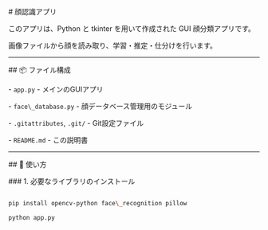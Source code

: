 \# 顔認識アプリ



このアプリは、Python と tkinter を用いて作成された GUI 顔分類アプリです。  

画像ファイルから顔を読み取り、学習・推定・仕分けを行います。



---



\## 📦 ファイル構成



\- `app.py` - メインのGUIアプリ

\- `face\_database.py` - 顔データベース管理用のモジュール

\- `.gitattributes`, `.git/` - Git設定ファイル

\- `README.md` - この説明書



---



\## 🚀 使い方



\### 1. 必要なライブラリのインストール



```bash

pip install opencv-python face\_recognition pillow

python app.py




